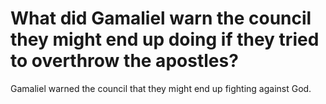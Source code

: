 # What did Gamaliel warn the council they might end up doing if they tried to overthrow the apostles?

Gamaliel warned the council that they might end up fighting against God.
